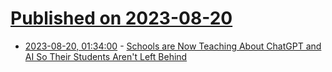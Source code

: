 # [Published on 2023-08-20](index.md)

* [2023-08-20, 01:34:00](https://news.slashdot.org/story/23/08/20/0044259/schools-are-now-teaching-about-chatgpt-and-ai-so-their-students-arent-left-behind?utm_source=rss1.0mainlinkanon&utm_medium=feed) - [Schools are Now Teaching About ChatGPT and AI So Their Students Aren't Left Behind](https://news.slashdot.org/story/23/08/20/0044259/schools-are-now-teaching-about-chatgpt-and-ai-so-their-students-arent-left-behind?utm_source=rss1.0mainlinkanon&utm_medium=feed)
